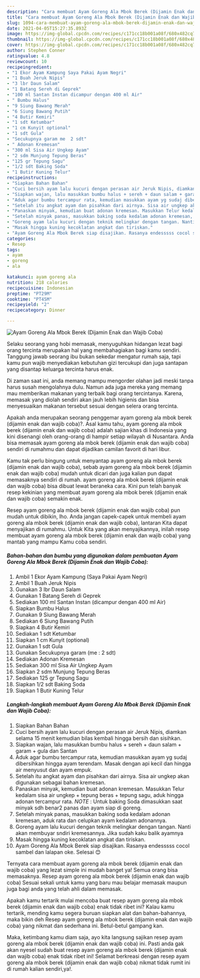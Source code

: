```yaml
---
description: "Cara membuat Ayam Goreng Ala Mbok Berek (Dijamin Enak dan Wajib Coba) yang enak dan Mudah Dibuat"
title: "Cara membuat Ayam Goreng Ala Mbok Berek (Dijamin Enak dan Wajib Coba) yang enak dan Mudah Dibuat"
slug: 1094-cara-membuat-ayam-goreng-ala-mbok-berek-dijamin-enak-dan-wajib-coba-yang-enak-dan-mudah-dibuat
date: 2021-04-05T15:27:35.893Z
image: https://img-global.cpcdn.com/recipes/c171cc18b001a08f/680x482cq70/ayam-goreng-ala-mbok-berek-dijamin-enak-dan-wajib-coba-foto-resep-utama.jpg
thumbnail: https://img-global.cpcdn.com/recipes/c171cc18b001a08f/680x482cq70/ayam-goreng-ala-mbok-berek-dijamin-enak-dan-wajib-coba-foto-resep-utama.jpg
cover: https://img-global.cpcdn.com/recipes/c171cc18b001a08f/680x482cq70/ayam-goreng-ala-mbok-berek-dijamin-enak-dan-wajib-coba-foto-resep-utama.jpg
author: Stephen Conner
ratingvalue: 4.8
reviewcount: 10
recipeingredient:
- "1 Ekor Ayam Kampung Saya Pakai Ayam Negri"
- "1 Buah Jeruk Nipis"
- "3 lbr Daun Salam"
- "1 Batang Sereh di Geprek"
- "100 ml Santan Instan dicampur dengan 400 ml Air"
- " Bumbu Halus"
- "9 Siung Bawang Merah"
- "6 Siung Bawang Putih"
- "4 Butir Kemiri"
- "1 sdt Ketumbar"
- "1 cm Kunyit optional"
- "1 sdt Gula"
- "Secukupnya garam me  2 sdt"
- " Adonan Kremesan"
- "300 ml Sisa Air Ungkep Ayam"
- "2 sdm Munjung Tepung Beras"
- "125 gr Tepung Sagu"
- "1/2 sdt Baking Soda"
- "1 Butir Kuning Telur"
recipeinstructions:
- "Siapkan Bahan Bahan"
- "Cuci bersih ayam lalu kucuri dengan perasan air Jeruk Nipis, diamkan selama 15 menit kemudian bilas kembali hingga bersih dan sisihkan."
- "Siapkan wajan, lalu masukkan bumbu halus + sereh + daun salam + garam + gula dan Santan"
- "Aduk agar bumbu tercampur rata, kemudian masukkan ayam yg sudaj dibersihkan hingga ayam terendam. Masak dengan api kecil dan hingga air menyusut dan ayam empuk."
- "Setelah itu angkat ayam dan pisahkan dari airnya. Sisa air ungkep akan digunakan sebagai bahan kremesan."
- "Panaskan minyak, kemudian buat adonan kremesan. Masukkan Telur kedalam sisa air ungkep + tepung beras + tepung sagu, aduk hingga adonan tercampur rata. *NOTE* : Untuk baking Soda dimasukkan saat minyak sdh benar2 panas dan ayam siap di goreng."
- "Setelah minyak panas, masukkan baking soda kedalam adonan kremesan, aduk rata dan celupkan ayam kedalam adonannya."
- "Goreng ayam lalu kucuri dengan teknik melingkar dengan tangan. Nanti akan membuyar sndiri kremesannya. Jika sudah kaku balik ayamnya"
- "Masak hingga kuning kecoklatan angkat dan tiriskan."
- "Ayam Goreng Ala Mbok Berek siap disajikan. Rasanya endesssss cocol sambel dan lalapan oke. Selesai 😊"
categories:
- Resep
tags:
- ayam
- goreng
- ala

katakunci: ayam goreng ala 
nutrition: 218 calories
recipecuisine: Indonesian
preptime: "PT29M"
cooktime: "PT45M"
recipeyield: "2"
recipecategory: Dinner

---
```



![Ayam Goreng Ala Mbok Berek (Dijamin Enak dan Wajib Coba)](https://img-global.cpcdn.com/recipes/c171cc18b001a08f/680x482cq70/ayam-goreng-ala-mbok-berek-dijamin-enak-dan-wajib-coba-foto-resep-utama.jpg)

Selaku seorang yang hobi memasak, menyuguhkan hidangan lezat bagi orang tercinta merupakan hal yang membahagiakan bagi kamu sendiri. Tanggung jawab seorang ibu bukan sekedar mengatur rumah saja, tapi kamu pun wajib menyediakan kebutuhan gizi tercukupi dan juga santapan yang disantap keluarga tercinta harus enak.

Di zaman  saat ini, anda memang mampu mengorder olahan jadi meski tanpa harus susah mengolahnya dulu. Namun ada juga mereka yang memang mau memberikan makanan yang terbaik bagi orang tercintanya. Karena, memasak yang diolah sendiri akan jauh lebih higienis dan bisa menyesuaikan makanan tersebut sesuai dengan selera orang tercinta. 



Apakah anda merupakan seorang penggemar ayam goreng ala mbok berek (dijamin enak dan wajib coba)?. Asal kamu tahu, ayam goreng ala mbok berek (dijamin enak dan wajib coba) adalah sajian khas di Indonesia yang kini disenangi oleh orang-orang di hampir setiap wilayah di Nusantara. Anda bisa memasak ayam goreng ala mbok berek (dijamin enak dan wajib coba) sendiri di rumahmu dan dapat dijadikan camilan favorit di hari libur.

Kamu tak perlu bingung untuk menyantap ayam goreng ala mbok berek (dijamin enak dan wajib coba), sebab ayam goreng ala mbok berek (dijamin enak dan wajib coba) mudah untuk dicari dan juga kalian pun dapat memasaknya sendiri di rumah. ayam goreng ala mbok berek (dijamin enak dan wajib coba) bisa dibuat lewat beraneka cara. Kini pun telah banyak resep kekinian yang membuat ayam goreng ala mbok berek (dijamin enak dan wajib coba) semakin enak.

Resep ayam goreng ala mbok berek (dijamin enak dan wajib coba) pun mudah untuk dibikin, lho. Anda jangan capek-capek untuk membeli ayam goreng ala mbok berek (dijamin enak dan wajib coba), lantaran Kita dapat menyajikan di rumahmu. Untuk Kita yang akan menyajikannya, inilah resep membuat ayam goreng ala mbok berek (dijamin enak dan wajib coba) yang mantab yang mampu Kamu coba sendiri.

<!--inarticleads1-->

##### Bahan-bahan dan bumbu yang digunakan dalam pembuatan Ayam Goreng Ala Mbok Berek (Dijamin Enak dan Wajib Coba):

1. Ambil 1 Ekor Ayam Kampung (Saya Pakai Ayam Negri)
1. Ambil 1 Buah Jeruk Nipis
1. Gunakan 3 lbr Daun Salam
1. Gunakan 1 Batang Sereh di Geprek
1. Sediakan 100 ml Santan Instan (dicampur dengan 400 ml Air)
1. Siapkan  Bumbu Halus
1. Gunakan 9 Siung Bawang Merah
1. Sediakan 6 Siung Bawang Putih
1. Siapkan 4 Butir Kemiri
1. Sediakan 1 sdt Ketumbar
1. Siapkan 1 cm Kunyit (optional)
1. Gunakan 1 sdt Gula
1. Gunakan Secukupnya garam (me : 2 sdt)
1. Sediakan  Adonan Kremesan
1. Sediakan 300 ml Sisa Air Ungkep Ayam
1. Siapkan 2 sdm Munjung Tepung Beras
1. Sediakan 125 gr Tepung Sagu
1. Siapkan 1/2 sdt Baking Soda
1. Siapkan 1 Butir Kuning Telur




<!--inarticleads2-->

##### Langkah-langkah membuat Ayam Goreng Ala Mbok Berek (Dijamin Enak dan Wajib Coba):

1. Siapkan Bahan Bahan
1. Cuci bersih ayam lalu kucuri dengan perasan air Jeruk Nipis, diamkan selama 15 menit kemudian bilas kembali hingga bersih dan sisihkan.
1. Siapkan wajan, lalu masukkan bumbu halus + sereh + daun salam + garam + gula dan Santan
1. Aduk agar bumbu tercampur rata, kemudian masukkan ayam yg sudaj dibersihkan hingga ayam terendam. Masak dengan api kecil dan hingga air menyusut dan ayam empuk.
1. Setelah itu angkat ayam dan pisahkan dari airnya. Sisa air ungkep akan digunakan sebagai bahan kremesan.
1. Panaskan minyak, kemudian buat adonan kremesan. Masukkan Telur kedalam sisa air ungkep + tepung beras + tepung sagu, aduk hingga adonan tercampur rata. *NOTE* : Untuk baking Soda dimasukkan saat minyak sdh benar2 panas dan ayam siap di goreng.
1. Setelah minyak panas, masukkan baking soda kedalam adonan kremesan, aduk rata dan celupkan ayam kedalam adonannya.
1. Goreng ayam lalu kucuri dengan teknik melingkar dengan tangan. Nanti akan membuyar sndiri kremesannya. Jika sudah kaku balik ayamnya
1. Masak hingga kuning kecoklatan angkat dan tiriskan.
1. Ayam Goreng Ala Mbok Berek siap disajikan. Rasanya endesssss cocol sambel dan lalapan oke. Selesai 😊




Ternyata cara membuat ayam goreng ala mbok berek (dijamin enak dan wajib coba) yang lezat simple ini mudah banget ya! Semua orang bisa memasaknya. Resep ayam goreng ala mbok berek (dijamin enak dan wajib coba) Sesuai sekali untuk kamu yang baru mau belajar memasak maupun juga bagi anda yang telah ahli dalam memasak.

Apakah kamu tertarik mulai mencoba buat resep ayam goreng ala mbok berek (dijamin enak dan wajib coba) enak tidak ribet ini? Kalau kamu tertarik, mending kamu segera buruan siapkan alat dan bahan-bahannya, maka bikin deh Resep ayam goreng ala mbok berek (dijamin enak dan wajib coba) yang nikmat dan sederhana ini. Betul-betul gampang kan. 

Maka, ketimbang kamu diam saja, ayo kita langsung sajikan resep ayam goreng ala mbok berek (dijamin enak dan wajib coba) ini. Pasti anda gak akan nyesel sudah buat resep ayam goreng ala mbok berek (dijamin enak dan wajib coba) enak tidak ribet ini! Selamat berkreasi dengan resep ayam goreng ala mbok berek (dijamin enak dan wajib coba) nikmat tidak rumit ini di rumah kalian sendiri,ya!.

